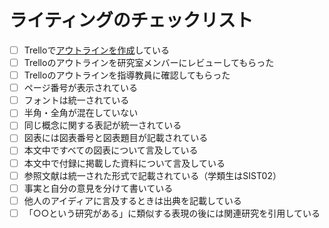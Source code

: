 # ライティングのチェックリスト

- [ ] Trelloで[アウトラインを作成](https://trello.com/b/GO9Col61)している
- [ ] Trelloのアウトラインを研究室メンバーにレビューしてもらった
- [ ] Trelloのアウトラインを指導教員に確認してもらった
- [ ] ページ番号が表示されている
- [ ] フォントは統一されている
- [ ] 半角・全角が混在していない
- [ ] 同じ概念に関する表記が統一されている
- [ ] 図表には図表番号と図表題目が記載されている
- [ ] 本文中ですべての図表について言及している
- [ ] 本文中で付録に掲載した資料について言及している
- [ ] 参照文献は統一された形式で記載されている（学類生はSIST02）
- [ ] 事実と自分の意見を分けて書いている
- [ ] 他人のアイディアに言及するときは出典を記載している
- [ ] 「○○という研究がある」に類似する表現の後には関連研究を引用している
